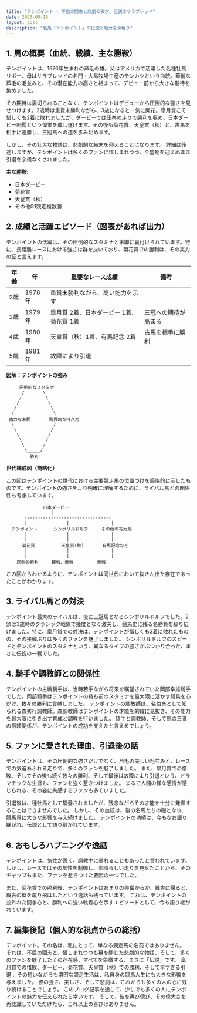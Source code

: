```yaml
---
title: "テンポイント - 不屈の闘志と悲劇の天才、伝説のサラブレッド"
date: 2025-05-15
layout: post
description: "名馬『テンポイント』の伝説と魅力を深堀り"
---
```


## 1. 馬の概要（血統、戦績、主な勝鞍）

テンポイントは、1976年生まれの芦毛の雄。父はアメリカで活躍した名種牡馬リボー、母はサラブレッドの名門・大島牧場生産のテンカツという血統。華麗な芦毛の毛並みと、その潜在能力の高さと相まって、デビュー前から大きな期待を集めました。  

その期待は裏切られることなく、テンポイントはデビューから圧倒的な強さを見せつけます。2歳時は重賞未勝利ながら、3歳になると一気に開花。皐月賞こそ惜しくも2着に敗れましたが、ダービーでは圧巻の走りで勝利を収め、日本ダービー制覇という偉業を成し遂げます。その後も菊花賞、天皇賞（秋）と、古馬を相手に連勝し、三冠馬への道を歩み始めます。

しかし、その壮大な物語は、悲劇的な結末を迎えることになります。  詳細は後述しますが、テンポイントは多くのファンに惜しまれつつ、全盛期を迎えぬまま引退を余儀なくされました。

**主な勝鞍:**

* 日本ダービー
* 菊花賞
* 天皇賞（秋）
* その他G1競走複数勝


## 2. 成績と活躍エピソード（図表があれば出力）

テンポイントの活躍は、その圧倒的なスタミナと末脚に裏付けられています。特に、長距離レースにおける強さは群を抜いており、菊花賞での勝利は、その実力の証と言えます。

| 年齢 | 年 | 重要なレース成績 | 備考 |
|---|---|---|---|
| 2歳 | 1978年 |  重賞未勝利ながら、高い能力を示す |  |
| 3歳 | 1979年 | 皐月賞 2着、日本ダービー 1着、菊花賞 1着 |  三冠への期待が高まる |
| 4歳 | 1980年 | 天皇賞（秋）1着、有馬記念 2着 | 古馬を相手に勝利 |
| 5歳 | 1981年 |  故障により引退 |  |


**図解：テンポイントの強み**

```
     圧倒的なスタミナ
      /       \
     /         \
    /           \
   /             \
  /               \
 強力な末脚       驚異的な持久力
  \               /
   \             /
    \           /
     \         /
      \       /
       \_____/
         勝利
```

**世代構成図（簡略化）**

この図はテンポイントの世代における主要競走馬の位置づけを簡略的に示したものです。テンポイントの強さをより明確に理解するために、ライバル馬との関係性も考慮しています。

```
              日本ダービー
                 |
       ---------------------------------
       |               |                |
  テンポイント      シンボリルドルフ     その他の有力馬
       |               |                |
       |               |                |
      菊花賞          天皇賞(秋)       有馬記念など
       |               |                |
       |               |                |
    圧倒的勝利     接戦、善戦         善戦
```

この図からわかるように、テンポイントは同世代において抜きん出た存在であったことがわかります。


## 3. ライバル馬との対決

テンポイント最大のライバルは、後に三冠馬となるシンボリルドルフでした。2頭は3歳時のクラシック戦線で幾度となく激突し、競馬史に残る名勝負を繰り広げました。特に、皐月賞での対決は、テンポイントが惜しくも2着に敗れたものの、その接戦ぶりは多くのファンを魅了しました。  シンボリルドルフのスピードとテンポイントのスタミナという、異なるタイプの強さがぶつかり合った、まさに伝説の一戦でした。


## 4. 騎手や調教師との関係性

テンポイントの主戦騎手は、当時若手ながら将来を嘱望されていた岡部幸雄騎手でした。岡部騎手はテンポイントの持ち前のスタミナを最大限に活かす騎乗を心がけ、数々の勝利に貢献しました。  テンポイントの調教師は、名伯楽として知られる森秀行調教師。森調教師はテンポイントの才能を的確に見抜き、その能力を最大限に引き出す育成と調教を行いました。  騎手と調教師、そして馬の三者の信頼関係が、テンポイントの成功を支えたと言えるでしょう。


## 5. ファンに愛された理由、引退後の話

テンポイントは、その圧倒的な強さだけでなく、芦毛の美しい毛並みと、レースでの気迫あふれる走りで、多くのファンを魅了しました。  また、皐月賞での惜敗、そしてその後も続く数々の勝利、そして最後は故障により引退という、ドラマチックな生涯も、ファンを強く惹きつけました。  まるで人間の様な感情が感じられる、その姿に共感するファンも多くいました。


引退後は、種牡馬として繋養されましたが、残念ながらその才能を十分に発揮することはできませんでした。  しかし、その血統は、後の名馬たちの礎となり、競馬界に大きな影響を与え続けました。  テンポイントの功績は、今もなお語り継がれ、伝説として語り継がれています。


## 6. おもしろハプニングや逸話

テンポイントは、気性が荒く、調教中に暴れることもあったと言われています。しかし、レースではその気性を制御し、素晴らしい走りを見せたことから、そのギャップもまた、ファンを惹きつけた要因の一つでした。


また、菊花賞での勝利後、テンポイントはあまりの興奮からか、厩舎に帰ると、厩舎の壁を蹴り飛ばしたという逸話も残っています。  これは、テンポイントの並外れた闘争心と、勝利への強い執着心を示すエピソードとして、今も語り継がれています。


## 7. 編集後記（個人的な視点からの総括）

テンポイント。その名は、私にとって、単なる競走馬の名前ではありません。  それは、不屈の闘志と、惜しまれつつも幕を閉じた悲劇的な物語、そして、多くのファンを魅了したその存在感、すべてを象徴する、まさに「伝説」です。  皐月賞での惜敗、ダービー、菊花賞、天皇賞（秋）での勝利、そして早すぎる引退…  その短いながらも濃密な競走生活は、私自身の競馬人生にも大きな影響を与えました。  彼の強さ、美しさ、そして悲劇は、これからも多くの人の心に残り続けることでしょう。  このブログ記事を通して、少しでも多くの人にテンポイントの魅力を伝えられたら幸いです。  そして、彼を再び偲び、その偉大さを再認識していただけたら、これ以上の喜びはありません。
